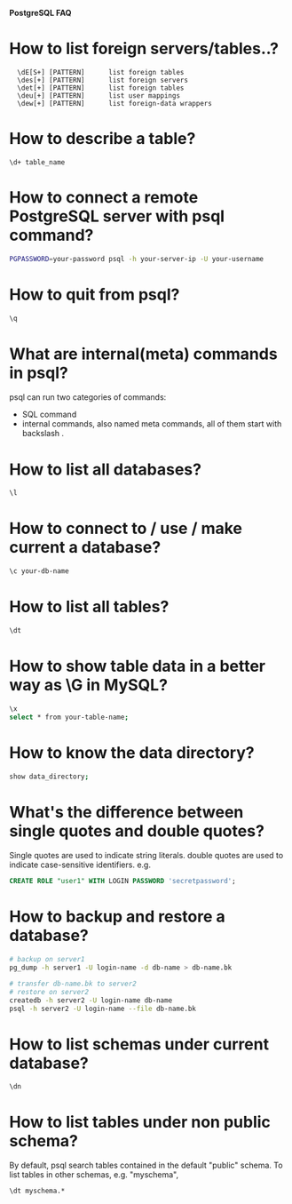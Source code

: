 **PostgreSQL FAQ**

# How to list foreign servers/tables..?
```
  \dE[S+] [PATTERN]      list foreign tables
  \des[+] [PATTERN]      list foreign servers
  \det[+] [PATTERN]      list foreign tables
  \deu[+] [PATTERN]      list user mappings
  \dew[+] [PATTERN]      list foreign-data wrappers
```
# How to describe a table?
```
\d+ table_name
```
# How to connect a remote PostgreSQL server with psql command?
```bash
PGPASSWORD=your-password psql -h your-server-ip -U your-username
```

# How to quit from psql?
```bash
\q
```
# What are internal(meta) commands in psql?
psql can run two categories of commands:
* SQL command
* internal commands, also named meta commands, all of them start with backslash \.

# How to list all databases?
```bash
\l
```

# How to connect to / use / make current a database?
```bash
\c your-db-name
```

# How to list all tables?
```bash
\dt
```

# How to show table data in a better way as \G in MySQL?
```bash
\x
select * from your-table-name;
```

# How to know the data directory?
```bash
show data_directory;
```

# What's the difference between single quotes and double quotes?
Single quotes are used to indicate string literals.
double quotes are used to indicate case-sensitive identifiers.
e.g.
```sql
CREATE ROLE "user1" WITH LOGIN PASSWORD 'secretpassword';
```

# How to backup and restore a database?

```bash
# backup on server1
pg_dump -h server1 -U login-name -d db-name > db-name.bk

# transfer db-name.bk to server2
# restore on server2
createdb -h server2 -U login-name db-name
psql -h server2 -U login-name --file db-name.bk
```

# How to list schemas under current database?
```
\dn
```

# How to list tables under non public schema?
By default, psql search tables contained in the default "public" schema.
To list tables in other schemas, e.g. "myschema",
```
\dt myschema.*
```